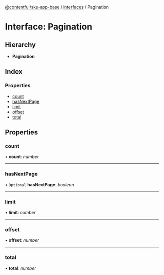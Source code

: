 [@contentful/sku-app-base](../README.md) / [interfaces](../modules/interfaces.md) / Pagination

# Interface: Pagination

## Hierarchy

* **Pagination**

## Index

### Properties

* [count](interfaces.pagination.md#count)
* [hasNextPage](interfaces.pagination.md#hasnextpage)
* [limit](interfaces.pagination.md#limit)
* [offset](interfaces.pagination.md#offset)
* [total](interfaces.pagination.md#total)

## Properties

### count

• **count**: *number*

___

### hasNextPage

• `Optional` **hasNextPage**: *boolean*

___

### limit

• **limit**: *number*

___

### offset

• **offset**: *number*

___

### total

• **total**: *number*
